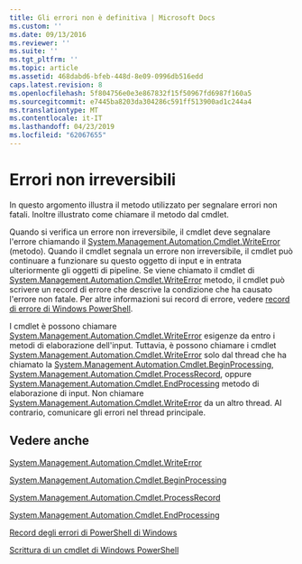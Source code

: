 ```yaml
---
title: Gli errori non è definitiva | Microsoft Docs
ms.custom: ''
ms.date: 09/13/2016
ms.reviewer: ''
ms.suite: ''
ms.tgt_pltfrm: ''
ms.topic: article
ms.assetid: 468dabd6-bfeb-448d-8e09-0996db516edd
caps.latest.revision: 8
ms.openlocfilehash: 5f804756e0e3e867832f15f50967fd6987f160a5
ms.sourcegitcommit: e7445ba8203da304286c591ff513900ad1c244a4
ms.translationtype: MT
ms.contentlocale: it-IT
ms.lasthandoff: 04/23/2019
ms.locfileid: "62067655"
---
```

# <a name="non-terminating-errors"></a>Errori non irreversibili

In questo argomento illustra il metodo utilizzato per segnalare errori non fatali. Inoltre illustrato come chiamare il metodo dal cmdlet.

Quando si verifica un errore non irreversibile, il cmdlet deve segnalare l'errore chiamando il [System.Management.Automation.Cmdlet.WriteError](/dotnet/api/System.Management.Automation.Cmdlet.WriteError) (metodo). Quando il cmdlet segnala un errore non irreversibile, il cmdlet può continuare a funzionare su questo oggetto di input e in entrata ulteriormente gli oggetti di pipeline. Se viene chiamato il cmdlet di [System.Management.Automation.Cmdlet.WriteError](/dotnet/api/System.Management.Automation.Cmdlet.WriteError) metodo, il cmdlet può scrivere un record di errore che descrive la condizione che ha causato l'errore non fatale. Per altre informazioni sui record di errore, vedere [record di errore di Windows PowerShell](./windows-powershell-error-records.md).

I cmdlet è possono chiamare [System.Management.Automation.Cmdlet.WriteError](/dotnet/api/System.Management.Automation.Cmdlet.WriteError) esigenze da entro i metodi di elaborazione dell'input. Tuttavia, è possono chiamare i cmdlet [System.Management.Automation.Cmdlet.WriteError](/dotnet/api/System.Management.Automation.Cmdlet.WriteError) solo dal thread che ha chiamato la [System.Management.Automation.Cmdlet.BeginProcessing](/dotnet/api/System.Management.Automation.Cmdlet.BeginProcessing), [ System.Management.Automation.Cmdlet.ProcessRecord](/dotnet/api/System.Management.Automation.Cmdlet.ProcessRecord), oppure [System.Management.Automation.Cmdlet.EndProcessing](/dotnet/api/System.Management.Automation.Cmdlet.EndProcessing) metodo di elaborazione di input. Non chiamare [System.Management.Automation.Cmdlet.WriteError](/dotnet/api/System.Management.Automation.Cmdlet.WriteError) da un altro thread. Al contrario, comunicare gli errori nel thread principale.

## <a name="see-also"></a>Vedere anche

[System.Management.Automation.Cmdlet.WriteError](/dotnet/api/System.Management.Automation.Cmdlet.WriteError)

[System.Management.Automation.Cmdlet.BeginProcessing](/dotnet/api/System.Management.Automation.Cmdlet.BeginProcessing)

[System.Management.Automation.Cmdlet.ProcessRecord](/dotnet/api/System.Management.Automation.Cmdlet.ProcessRecord)

[System.Management.Automation.Cmdlet.EndProcessing](/dotnet/api/System.Management.Automation.Cmdlet.EndProcessing)

[Record degli errori di PowerShell di Windows](./windows-powershell-error-records.md)

[Scrittura di un cmdlet di Windows PowerShell](./writing-a-windows-powershell-cmdlet.md)
